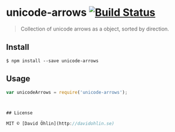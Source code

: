 # unicode-arrows [![Build Status](https://travis-ci.org/davidohlin/unicode-arrows.svg?branch=master)](https://travis-ci.org/davidohlin/unicode-arrows)

> Collection of unicode arrows as a object, sorted by direction.


## Install

```
$ npm install --save unicode-arrows
```


## Usage

```js
var unicodeArrows = require('unicode-arrows');



## License

MIT © [David Öhlin](http://davidohlin.se)
